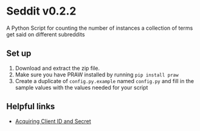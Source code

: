 # Seddit v0.2.2
A Python Script for counting the number of instances a collection of terms get said on different subreddits

## Set up

1. Download and extract the zip file.
2. Make sure you have PRAW installed by running `pip install praw`
3. Create a duplicate of `config.py.example` named `config.py` and fill in the sample values with the values needed for your script 

## Helpful links

* [Acquiring Client ID and Secret](https://www.reddit.com/prefs/apps)